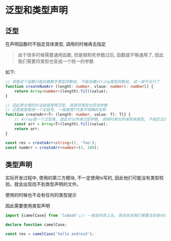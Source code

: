 # 泛型和类型声明

## 泛型
在声明函数时不指定具体类型, 调用的时候再去指定

> 由于很多时候需要通用函数, 但是限制死参数过后, 函数就不够通用了, 因此我们需要将类型也变成一个统一的参数

如下:

```typeScript
// 但是这个函数只能创建数字类型的数组, 不能创建string类型的数组, 这一就不太行了
function createNumArr (lenght: number, vlaue: number): number[] {
    return Array<number>(length).fill(value);
}

// 因此更合理的办法就是使用泛型, 就是将类型也变成参数
// 泛型就是使用一个尖括号, 一般使用T代表不明确的名称
function createArr<T> (length: number, value: T): T[] {
    // Array是一个泛型类, 因此可以传递泛型参数, 调用时再去传递具体类型, 不指定泛型就是一个any类型的数组
    const arr = Array<T>(length).fill(value);
    return arr;
}

const res = createArr<string>(3, 'foo');
const numArr = createArr<number>(3, 100);
```

## 类型声明

实际开发过程中, 使用的第三方模块, 不一定使用ts写的, 因此他们可能没有类型校验。就会出现找不到类型声明的文件。

使用的时候也不会有任何的类型提示

因此需要使用类型声明

```typeScript
import {camelCase} from 'lodash';// 一般鼠标放上去, 就会告诉我们需要去安装对应地类型声明模块,  .d.ts结尾, 专用于做类型声明

declare function camelCase;

const res = camelCase('hello android');

```
